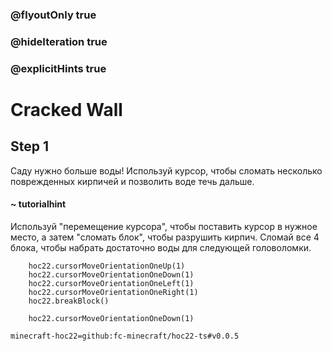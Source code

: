 ### @flyoutOnly true
### @hideIteration true
### @explicitHints true


# Cracked Wall

## Step 1  
Саду нужно больше воды! Используй курсор, чтобы сломать несколько поврежденных кирпичей и позволить воде течь дальше.  

#### ~ tutorialhint  
Используй "перемещение курсора", чтобы поставить курсор в нужное место, а затем "сломать блок", чтобы разрушить кирпич. Сломай все 4 блока, чтобы набрать достаточно воды для следующей головоломки.  


```ghost
    hoc22.cursorMoveOrientationOneUp(1)
    hoc22.cursorMoveOrientationOneDown(1)
    hoc22.cursorMoveOrientationOneLeft(1)
    hoc22.cursorMoveOrientationOneRight(1)
    hoc22.breakBlock()
```
```template
    hoc22.cursorMoveOrientationOneDown(1) 
```
```package
minecraft-hoc22=github:fc-minecraft/hoc22-ts#v0.0.5
```